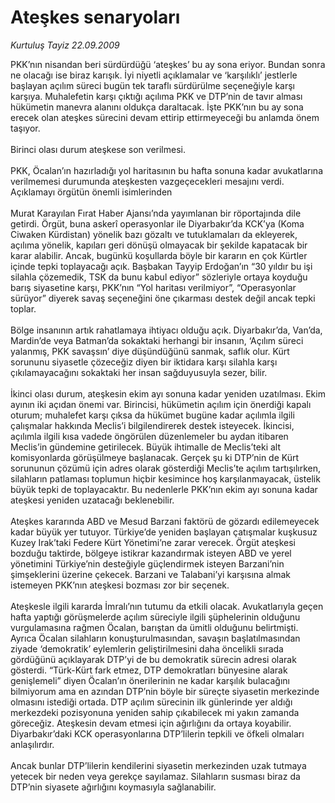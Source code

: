 # Ateşkes senaryoları

*Kurtuluş Tayiz 22.09.2009*

<div class="taraf_structure_2col_1zq">
<div class="margen_n">



 <p>PKK’nın nisandan beri sürdürdüğü ‘ateşkes’ bu ay sona eriyor. Bundan sonra ne olacağı ise biraz karışık. İyi niyetli açıklamalar ve ‘karşılıklı’ jestlerle başlayan açılım süreci bugün tek taraflı sürdürülme seçeneğiyle karşı karşıya. Muhalefetin karşı çıktığı açılıma PKK ve DTP’nin de tavır alması hükümetin manevra alanını oldukça daraltacak. İşte PKK’nın bu ay sona erecek olan ateşkes sürecini devam ettirip ettirmeyeceği bu anlamda önem taşıyor. <br/><br/>Birinci olası durum ateşkese son verilmesi. <br/><br/>PKK, Öcalan’ın hazırladığı yol haritasının bu hafta sonuna kadar avukatlarına verilmemesi durumunda ateşkesten vazgeçecekleri mesajını verdi. Açıklamayı örgütün önemli isimlerinden <br/><br/>Murat Karayılan Fırat Haber Ajansı’nda yayımlanan bir röportajında dile getirdi. Örgüt, buna askerî operasyonlar ile Diyarbakır’da KCK’ya (Koma Ciwaken Kürdistan) yönelik bazı gözaltı ve tutuklamaları da ekleyerek, açılıma yönelik, kapıları geri dönüşü olmayacak bir şekilde kapatacak bir karar alabilir. Ancak, bugünkü koşullarda böyle bir kararın en çok Kürtler içinde tepki toplayacağı açık. Başbakan Tayyip Erdoğan’ın “30 yıldır bu işi silahla çözemedik, TSK da bunu kabul ediyor” sözleriyle ortaya koyduğu barış siyasetine karşı, PKK’nın “Yol haritası verilmiyor”, “Operasyonlar sürüyor” diyerek savaş seçeneğini öne çıkarması destek değil ancak tepki toplar. <br/><br/>Bölge insanının artık rahatlamaya ihtiyacı olduğu açık. Diyarbakır’da, Van’da, Mardin’de veya Batman’da sokaktaki herhangi bir insanın, ‘Açılım süreci yalanmış, PKK savaşsın’ diye düşündüğünü sanmak, saflık olur. Kürt sorununu siyasetle çözeceğiz diyen bir iktidara karşı silahla karşı çıkılamayacağını sokaktaki her insan sağduyusuyla sezer, bilir. <br/><br/>İkinci olası durum, ateşkesin ekim ayı sonuna kadar yeniden uzatılması. Ekim ayının iki açıdan önemi var. Birincisi, hükümetin açılım için önerdiği kapalı oturum; muhalefet karşı çıksa da hükümet bugüne kadar açılımla ilgili çalışmalar hakkında Meclis’i bilgilendirerek destek isteyecek. İkincisi, açılımla ilgili kısa vadede öngörülen düzenlemeler bu aydan itibaren Meclis’in gündemine getirilecek. Büyük ihtimalle de Meclis’teki alt komisyonlarda görüşülmeye başlanacak. Gerçek şu ki DTP’nin de Kürt sorununun çözümü için adres olarak gösterdiği Meclis’te açılım tartışılırken, silahların patlaması toplumun hiçbir kesimince hoş karşılanmayacak, üstelik büyük tepki de toplayacaktır. Bu nedenlerle PKK’nın ekim ayı sonuna kadar ateşkesi yeniden uzatacağı beklenebilir. <br/><br/>Ateşkes kararında ABD ve Mesud Barzani faktörü de gözardı edilemeyecek kadar büyük yer tutuyor. Türkiye’de yeniden başlayan çatışmalar kuşkusuz Kuzey Irak’taki Federe Kürt Yönetimi’ne zarar verecek. Örgüt ateşkesi bozduğu taktirde, bölgeye istikrar kazandırmak isteyen ABD ve yerel yönetimini Türkiye’nin desteğiyle güçlendirmek isteyen Barzani’nin şimşeklerini üzerine çekecek. Barzani ve Talabani’yi karşısına almak istemeyen PKK’nın ateşkesi bozması zor bir seçenek. <br/><br/>Ateşkesle ilgili kararda İmralı’nın tutumu da etkili olacak. Avukatlarıyla geçen hafta yaptığı görüşmelerde açılım süreciyle ilgili şüphelerinin olduğunu vurgulamasına rağmen Öcalan, barıştan da ümitli olduğunu belirtmişti. Ayrıca Öcalan silahların konuşturulmasından, savaşın başlatılmasından ziyade ‘demokratik’ eylemlerin geliştirilmesini daha öncelikli sırada gördüğünü açıklayarak DTP’yi de bu demokratik sürecin adresi olarak gösterdi. “Türk-Kürt fark etmez, DTP demokratları bünyesine alarak genişlemeli” diyen Öcalan’ın önerilerinin ne kadar karşılık bulacağını bilmiyorum ama en azından DTP’nin böyle bir süreçte siyasetin merkezinde olmasını istediği ortada. DTP açılım sürecinin ilk günlerinde yer aldığı merkezdeki pozisyonuna yeniden sahip çıkabilecek mi yakın zamanda göreceğiz. Ateşkesin devam etmesi için ağırlığını da ortaya koyabilir. Diyarbakır’daki KCK operasyonlarına DTP’lilerin tepkili ve öfkeli olmaları anlaşılırdır. <br/><br/>Ancak bunlar DTP’lilerin kendilerini siyasetin merkezinden uzak tutmaya yetecek bir neden veya gerekçe sayılamaz. Silahların susması biraz da DTP’nin siyasete ağırlığını koymasıyla sağlanabilir.</p>
<br/>
<br/>
<br/>



<br/>


<div id="taraf_not">
</div>

</div>


</div>
